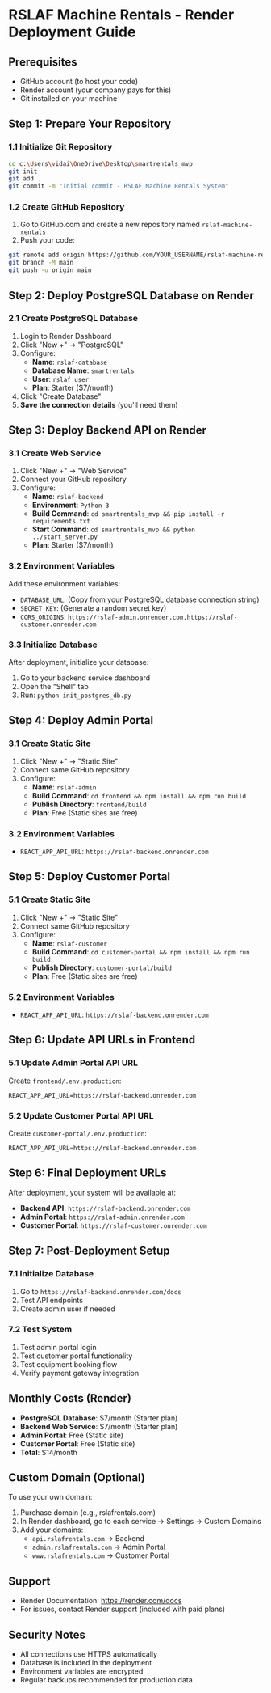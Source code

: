 # RSLAF Machine Rentals - Render Deployment Guide

## Prerequisites
- GitHub account (to host your code)
- Render account (your company pays for this)
- Git installed on your machine

## Step 1: Prepare Your Repository

### 1.1 Initialize Git Repository
```bash
cd c:\Users\vidai\OneDrive\Desktop\smartrentals_mvp
git init
git add .
git commit -m "Initial commit - RSLAF Machine Rentals System"
```

### 1.2 Create GitHub Repository
1. Go to GitHub.com and create a new repository named `rslaf-machine-rentals`
2. Push your code:
```bash
git remote add origin https://github.com/YOUR_USERNAME/rslaf-machine-rentals.git
git branch -M main
git push -u origin main
```

## Step 2: Deploy PostgreSQL Database on Render

### 2.1 Create PostgreSQL Database
1. Login to Render Dashboard
2. Click "New +" → "PostgreSQL"
3. Configure:
   - **Name**: `rslaf-database`
   - **Database Name**: `smartrentals`
   - **User**: `rslaf_user`
   - **Plan**: Starter ($7/month)
4. Click "Create Database"
5. **Save the connection details** (you'll need them)

## Step 3: Deploy Backend API on Render

### 3.1 Create Web Service
1. Click "New +" → "Web Service"
2. Connect your GitHub repository
3. Configure:
   - **Name**: `rslaf-backend`
   - **Environment**: `Python 3`
   - **Build Command**: `cd smartrentals_mvp && pip install -r requirements.txt`
   - **Start Command**: `cd smartrentals_mvp && python ../start_server.py`
   - **Plan**: Starter ($7/month)

### 3.2 Environment Variables
Add these environment variables:
- `DATABASE_URL`: (Copy from your PostgreSQL database connection string)
- `SECRET_KEY`: (Generate a random secret key)
- `CORS_ORIGINS`: `https://rslaf-admin.onrender.com,https://rslaf-customer.onrender.com`

### 3.3 Initialize Database
After deployment, initialize your database:
1. Go to your backend service dashboard
2. Open the "Shell" tab
3. Run: `python init_postgres_db.py`

## Step 4: Deploy Admin Portal

### 3.1 Create Static Site
1. Click "New +" → "Static Site"
2. Connect same GitHub repository
3. Configure:
   - **Name**: `rslaf-admin`
   - **Build Command**: `cd frontend && npm install && npm run build`
   - **Publish Directory**: `frontend/build`
   - **Plan**: Free (Static sites are free)

### 3.2 Environment Variables
- `REACT_APP_API_URL`: `https://rslaf-backend.onrender.com`

## Step 5: Deploy Customer Portal

### 5.1 Create Static Site
1. Click "New +" → "Static Site"
2. Connect same GitHub repository
3. Configure:
   - **Name**: `rslaf-customer`
   - **Build Command**: `cd customer-portal && npm install && npm run build`
   - **Publish Directory**: `customer-portal/build`
   - **Plan**: Free (Static sites are free)

### 5.2 Environment Variables
- `REACT_APP_API_URL`: `https://rslaf-backend.onrender.com`

## Step 6: Update API URLs in Frontend

### 5.1 Update Admin Portal API URL
Create `frontend/.env.production`:
```
REACT_APP_API_URL=https://rslaf-backend.onrender.com
```

### 5.2 Update Customer Portal API URL
Create `customer-portal/.env.production`:
```
REACT_APP_API_URL=https://rslaf-backend.onrender.com
```

## Step 6: Final Deployment URLs

After deployment, your system will be available at:
- **Backend API**: `https://rslaf-backend.onrender.com`
- **Admin Portal**: `https://rslaf-admin.onrender.com`
- **Customer Portal**: `https://rslaf-customer.onrender.com`

## Step 7: Post-Deployment Setup

### 7.1 Initialize Database
1. Go to `https://rslaf-backend.onrender.com/docs`
2. Test API endpoints
3. Create admin user if needed

### 7.2 Test System
1. Test admin portal login
2. Test customer portal functionality
3. Test equipment booking flow
4. Verify payment gateway integration

## Monthly Costs (Render)
- **PostgreSQL Database**: $7/month (Starter plan)
- **Backend Web Service**: $7/month (Starter plan)
- **Admin Portal**: Free (Static site)
- **Customer Portal**: Free (Static site)
- **Total**: $14/month

## Custom Domain (Optional)
To use your own domain:
1. Purchase domain (e.g., rslafrentals.com)
2. In Render dashboard, go to each service → Settings → Custom Domains
3. Add your domains:
   - `api.rslafrentals.com` → Backend
   - `admin.rslafrentals.com` → Admin Portal
   - `www.rslafrentals.com` → Customer Portal

## Support
- Render Documentation: https://render.com/docs
- For issues, contact Render support (included with paid plans)

## Security Notes
- All connections use HTTPS automatically
- Database is included in the deployment
- Environment variables are encrypted
- Regular backups recommended for production data
